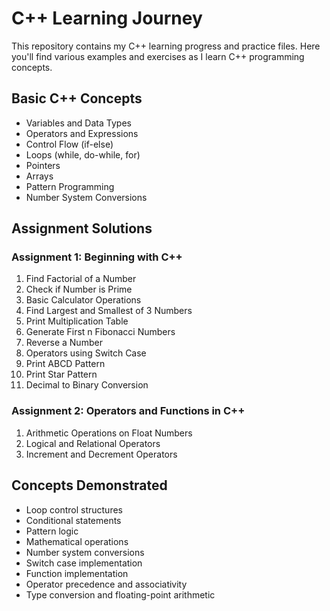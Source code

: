 # C++ Learning Journey

This repository contains my C++ learning progress and practice files. Here you'll find various examples and exercises as I learn C++ programming concepts.

## Basic C++ Concepts
- Variables and Data Types
- Operators and Expressions
- Control Flow (if-else)
- Loops (while, do-while, for)
- Pointers
- Arrays
- Pattern Programming
- Number System Conversions

## Assignment Solutions

### Assignment 1: Beginning with C++
1. Find Factorial of a Number
2. Check if Number is Prime
3. Basic Calculator Operations
4. Find Largest and Smallest of 3 Numbers
5. Print Multiplication Table
6. Generate First n Fibonacci Numbers
7. Reverse a Number
8. Operators using Switch Case
9. Print ABCD Pattern
10. Print Star Pattern
11. Decimal to Binary Conversion

### Assignment 2: Operators and Functions in C++
1. Arithmetic Operations on Float Numbers
2. Logical and Relational Operators
3. Increment and Decrement Operators

## Concepts Demonstrated
- Loop control structures
- Conditional statements
- Pattern logic
- Mathematical operations
- Number system conversions
- Switch case implementation
- Function implementation
- Operator precedence and associativity
- Type conversion and floating-point arithmetic
